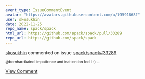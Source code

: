 ```yaml
---
event_type: IssueCommentEvent
avatar: "https://avatars.githubusercontent.com/u/19591868?"
user: skosukhin
date: 2022-11-25
repo_name: spack/spack
html_url: https://github.com/spack/spack/pull/33289
repo_url: https://github.com/spack/spack
---
```


<a href='https://github.com/skosukhin' target='_blank'>skosukhin</a> commented on issue <a href='https://github.com/spack/spack/pull/33289' target='_blank'>spack/spack#33289</a>.

<small>@bernhardkaindl impatience and inattention feel I :) ...</small>

<a href='https://github.com/spack/spack/pull/33289' target='_blank'>View Comment</a>